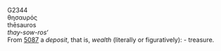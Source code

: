 <body>
  <p>G2344<br>  θησαυρός  <br> thēsauros  <br><i>thay-sow-ros‘ </i><br>From <a href="g5087.htm">5087</a>  a <i>deposit</i>, that is, <i>wealth</i> (literally or figuratively): - treasure.<br></p>
 </body>